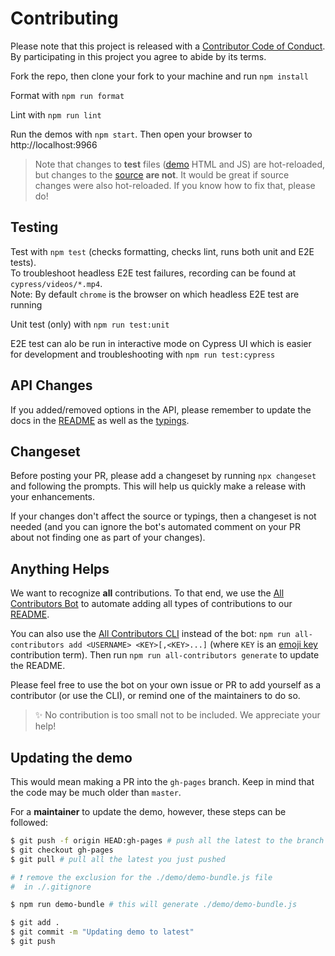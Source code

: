 # Contributing

Please note that this project is released with a [Contributor Code of Conduct](CODE_OF_CONDUCT.MD). By participating in this project you agree to abide by its terms.

Fork the repo, then clone your fork to your machine and run `npm install`

Format with `npm run format`

Lint with `npm run lint`

Run the demos with `npm start`. Then open your browser to http://localhost:9966

> Note that changes to **test** files ([demo](./demo) HTML and JS) are hot-reloaded, but changes to the [source](index.js) **are not**. It would be great if source changes were also hot-reloaded. If you know how to fix that, please do!

## Testing

Test with `npm test` (checks formatting, checks lint, runs both unit and E2E tests).  
To troubleshoot headless E2E test failures, recording can be found at `cypress/videos/*.mp4`.  
Note: By default `chrome` is the browser on which headless E2E test are running

Unit test (only) with `npm run test:unit`

E2E test can alo be run in interactive mode on Cypress UI which is easier for development and troubleshooting with `npm run test:cypress`

## API Changes

If you added/removed options in the API, please remember to update the docs in the [README](README.md) as well as the [typings](index.d.ts).

## Changeset

Before posting your PR, please add a changeset by running `npx changeset` and following the prompts. This will help us quickly make a release with your enhancements.

If your changes don't affect the source or typings, then a changeset is not needed (and you can ignore the bot's automated comment on your PR about not finding one as part of your changes).

## Anything Helps

We want to recognize **all** contributions. To that end, we use the [All Contributors Bot](https://allcontributors.org/docs/en/bot/usage) to automate adding all types of contributions to our [README](README.md).

You can also use the [All Contributors CLI](https://allcontributors.org/docs/en/cli/usage) instead of the bot: `npm run all-contributors add <USERNAME> <KEY>[,<KEY>...]` (where `KEY` is an [emoji key](https://allcontributors.org/docs/en/emoji-key) contribution term). Then run `npm run all-contributors generate` to update the README.

Please feel free to use the bot on your own issue or PR to add yourself as a contributor (or use the CLI), or remind one of the maintainers to do so.

> ✨ No contribution is too small not to be included. We appreciate your help!

## Updating the demo

This would mean making a PR into the `gh-pages` branch. Keep in mind that the code may be much older than `master`.

For a __maintainer__ to update the demo, however, these steps can be followed:

```bash
$ git push -f origin HEAD:gh-pages # push all the latest to the branch
$ git checkout gh-pages
$ git pull # pull all the latest you just pushed

# ❗️ remove the exclusion for the ./demo/demo-bundle.js file
#  in ./.gitignore

$ npm run demo-bundle # this will generate ./demo/demo-bundle.js

$ git add .
$ git commit -m "Updating demo to latest"
$ git push
```
